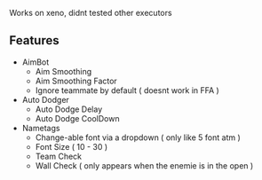 Works on xeno, didnt tested other executors

## Features

- AimBot
  * Aim Smoothing
  * Aim Smoothing Factor
  * Ignore teammate by default ( doesnt work in FFA )
- Auto Dodger
  * Auto Dodge Delay
  * Auto Dodge CoolDown
- Nametags
  * Change-able font via a dropdown ( only like 5 font atm )
  * Font Size ( 10 - 30 )
  * Team Check
  * Wall Check ( only appears when the enemie is in the open )
